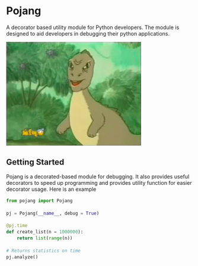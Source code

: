 # Pojang

A decorator based utility module for Python developers. The module is designed to 
aid developers in debugging their python applications.

![yee.png](yee.png)

## Getting Started

Pojang is a decorated-based module for debugging. 
It also provides useful decorators to speed up programming and provides utility 
function for easier decorator usage. Here is an example

```python
from pojang import Pojang

pj = Pojang(__name__, debug = True)

@pj.time
def create_list(n = 1000000):
    return list(range(n))

# Returns statistics on time
pj.analyze()

```
